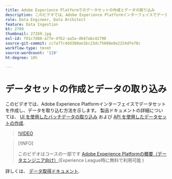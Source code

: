 ```yaml
---
title: Adobe Experience Platformでのデータセットの作成とデータの取り込み
description: このビデオでは、Adobe Experience Platformインターフェイスでデータセットを作成し、データを取り込む方法を示します。
role: Data Engineer, Data Architect
feature: Data Ingestion
kt: 2700
thumbnail: 27269.jpg
exl-id: f01c7d88-a77e-4fb2-aa5a-d647abc41790
source-git-commit: cc7a77c4dd380ae1bc23dc75608e8e2224dfe78c
workflow-type: tm+mt
source-wordcount: '119'
ht-degree: 18%

---
```


# データセットの作成とデータの取り込み

このビデオでは、Adobe Experience Platformインターフェイスでデータセットを作成し、データを取り込む方法を示します。 製品ドキュメントの詳細については、 [UI を使用したバッチデータの取り込み](https://experienceleague.adobe.com/docs/experience-platform/ingestion/tutorials/ingest-batch-data.html?lang=ja) および [API を使用したデータセットの作成](https://experienceleague.adobe.com/docs/experience-platform/catalog/datasets/create.html).

>[!VIDEO](https://video.tv.adobe.com/v/27269?quality=12&learn=on)

>[!INFO]
>
> このビデオはコースの一部です [Adobe Experience Platformの概要（データエンジニア向け）](https://experienceleague.adobe.com/?recommended=ExperiencePlatform-D-1-2020.2)(Experience League時に無料で利用可能 )

詳しくは、 [データ取得ドキュメント](https://experienceleague.adobe.com/docs/experience-platform/ingestion/home.html?lang=ja).
